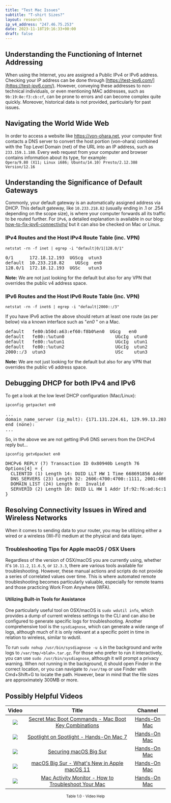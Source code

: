 ```yaml
---
title: "Test Mac Issues"
subtitle: "T-shirt Sizes?"
layout: research
ip_v4_address: "247.46.75.253"
date: 2023-11-18T19:16:33+00:00
draft: false
---
```


## Understanding the Functioning of Internet Addressing

When using the Internet, you are assigned a Public IPv4 or IPv6 address. Checking your IP address can be done through [https://test-ipv6.com/](https://test-ipv6.com/). However, conveying these addresses to non-technical individuals, or even mentioning MAC addresses, such as ```9b:19:8e:f3:cb:cf```, can be prone to errors and can become complex quite quickly. Moreover, historical data is not provided, particularly for past issues.
## Navigating the World Wide Web

In order to access a website like https://von-ohara.net, your computer first contacts a DNS server to convert the host portion (von-ohara) combined with the Top Level Domain (net) of the URL into an IP address, such as ```233.159.1.180```. Every web request from your computer and browser contains information about its type, for example: <br>```Opera/9.80 (X11; Linux i686; Ubuntu/14.10) Presto/2.12.388 Version/12.16```
## Understanding the Significance of Default Gateways

Commonly, your default gateway is an automatically assigned address via DHCP. This default gateway, like ```10.233.218.82``` (usually ending in .1 or .254 depending on the scope size), is where your computer forwards all its traffic to be routed further. For ```IPv6```, a detailed explanation is available in our blog: [how-to-fix-ipv6-connectivity/](/blog/how-to-fix-ipv6-connectivity/) but it can also be checked on Mac or Linux.
### IPv4 Routes and the Host IPv4 Route Table (inc. VPN)
```netstat -rn -f inet | egrep -i "default|0/1|128.0/1"```

<pre>
0/1      172.18.12.193  UGScg  utun3
default  10.233.218.82    UGScg  en0
128.0/1  172.18.12.193  UGSc   utun3</pre>

**Note:** We are not just looking for the default but also for any VPN that overrides the public v4 address space.

### IPv6 Routes and the Host IPv6 Route Table (inc. VPN)
```netstat -rn -f inet6 | egrep -i "default|2000::/3"```

If you have IPv6 active the above should return at least one route (as per below) via a known interface such as "_en0_ " on a Mac. 

<pre>
default   fe80:b50d:a63:ef60:f8b0%en0  UGcg   en0
default   fe80::%utun0                   UGcIg  utun0
default   fe80::%utun1                   UGcIg  utun1
default   fe80::%utun2                   UGcIg  utun2
2000::/3  utun3                          USc    utun3</pre>

**Note:** We are not just looking for the default but also for any VPN that overrides the public v6 address space.
<br>

## Debugging DHCP for both IPv4 and IPv6

To get a look at the low level DHCP configuration (Mac/Linux): 

```ipconfig getpacket en0```

<pre>
...
domain_name_server (ip_mult): {171.131.224.61, 129.99.13.203}
end (none):
...</pre>

So, in the above we are not getting IPv6 DNS servers from the DHCPv4 reply but...

```ipconfig getv6packet en0```

<pre>
DHCPv6 REPLY (7) Transaction ID 0x80940b Length 76
Options[4] = {
  CLIENTID (1) Length 14: DUID LLT HW 1 Time 668691856 Addr 9b:19:8e:f3:cb:cf
  DNS_SERVERS (23) Length 32: 2606:4700:4700::1111, 2001:4860:4860::8844
  DOMAIN_LIST (24) Length 0:  Invalid
  SERVERID (2) Length 10: DUID LL HW 1 Addr 1f:92:f6:ad:6c:17
}</pre>




## Resolving Connectivity Issues in Wired and Wireless Networks
When it comes to sending data to your router, you may be utilizing either a wired or a wireless (Wi-Fi) medium at the physical and data layer.
### Troubleshooting Tips for Apple macOS / OSX Users
Regardless of the version of OSX/macOS you are currently using, whether it's ```10.11.2```, ```11.6.5```, or ```12.3.3```, there are various tools available for troubleshooting. However, these manual actions and scripts do not provide a series of correlated values over time. This is where automated remote troubleshooting becomes particularly valuable, especially for remote teams and those practicing Work From Anywhere (WFA).
#### Utilizing Built-in Tools for Assistance
One particularly useful tool on OSX/macOS is ```sudo wdutil info```, which provides a dump of current wireless settings to the CLI and can also be configured to generate specific logs for troubleshooting. Another comprehensive tool is the ```sysdiagnose```, which can generate a wide range of logs, although much of it is only relevant at a specific point in time in relation to wireless, similar to wdutil.

To run ```sudo nohup /usr/bin/sysdiagnose -u &``` in the background and write logs to ```/var/tmp/<blah>.tar.gz```. For those who prefer to run it interactively, you can use ```sudo /usr/bin/sysdiagnose```, although it will prompt a privacy warning. When not running in the background, it should open Finder in the correct location, or you can navigate to ```/var/tmp``` or use Finder with Cmd+Shift+G to locate the path. However, bear in mind that the file sizes are approximately 300MB or more.
## Possibly Helpful Videos

<link href="/plugins/lity/css/lity.min.css" rel="stylesheet">
<script src="/plugins/lity/js/lity.min.js"></script>
<div class="table1-start"></div>

|Video | Title | Channel |
| :---: | :---: | :---: |
|<a href="https://www.youtube.com/watch?v=VwNYWAxHCgM" data-lity><img src="https://i.ytimg.com/vi/VwNYWAxHCgM/default.jpg" class="img-fluid"></a>|<a href="https://www.youtube.com/watch?v=VwNYWAxHCgM" data-lity>Secret Mac Boot Commands - Mac Boot Key Combinations</a>|<a target="_blank" href="https://www.youtube.com/channel/UCg43DP8MdHVcl4rFK_delBg" >Hands-On Mac</a>|
|<a href="https://www.youtube.com/watch?v=RslZ4W1EPqk" data-lity><img src="https://i.ytimg.com/vi/RslZ4W1EPqk/default.jpg" class="img-fluid"></a>|<a href="https://www.youtube.com/watch?v=RslZ4W1EPqk" data-lity>Spotlight on Spotlight - Hands-On Mac 7</a>|<a target="_blank" href="https://www.youtube.com/channel/UCg43DP8MdHVcl4rFK_delBg" >Hands-On Mac</a>|
|<a href="https://www.youtube.com/watch?v=7KdhJimuhNw" data-lity><img src="https://i.ytimg.com/vi/7KdhJimuhNw/default.jpg" class="img-fluid"></a>|<a href="https://www.youtube.com/watch?v=7KdhJimuhNw" data-lity>Securing macOS Big Sur</a>|<a target="_blank" href="https://www.youtube.com/channel/UCg43DP8MdHVcl4rFK_delBg" >Hands-On Mac</a>|
|<a href="https://www.youtube.com/watch?v=JMKi6o9kaZI" data-lity><img src="https://i.ytimg.com/vi/JMKi6o9kaZI/default.jpg" class="img-fluid"></a>|<a href="https://www.youtube.com/watch?v=JMKi6o9kaZI" data-lity>macOS Big Sur - What&#39;s New in Apple macOS 11</a>|<a target="_blank" href="https://www.youtube.com/channel/UCg43DP8MdHVcl4rFK_delBg" >Hands-On Mac</a>|
|<a href="https://www.youtube.com/watch?v=TWzWd_DiaJ0" data-lity><img src="https://i.ytimg.com/vi/TWzWd_DiaJ0/default.jpg" class="img-fluid"></a>|<a href="https://www.youtube.com/watch?v=TWzWd_DiaJ0" data-lity>Mac Activity Monitor - How to Troubleshoot Your Mac</a>|<a target="_blank" href="https://www.youtube.com/channel/UCg43DP8MdHVcl4rFK_delBg" >Hands-On Mac</a>|

<center><small>Table 1.0 - Video Help</small></center>
 <br>
<div class="table1-end"></div>
<script type="text/javascript">
(function() {
    $('div.table1-start').nextUntil('div.table1-end', 'table').addClass('table thead-dark table-striped table-responsive rounded').attr('id', 't1');
    $('#t1').find('thead').addClass('thead-dark');
})();
</script>

